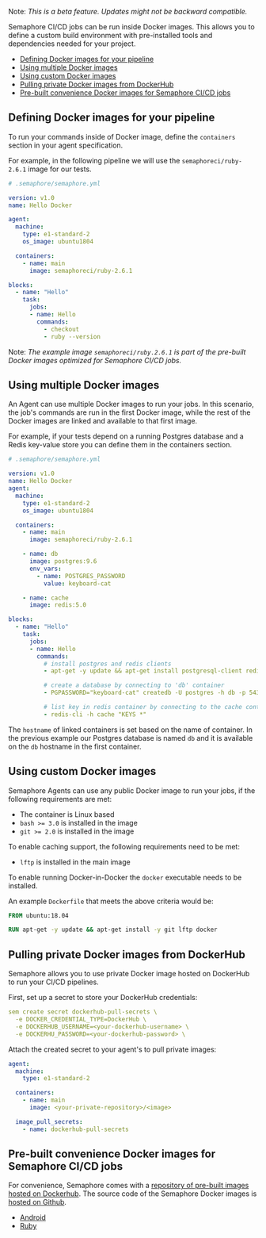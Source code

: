 Note: *This is a beta feature. Updates might not be backward compatible.*

Semaphore CI/CD jobs can be run inside Docker images. This allows you to define
a custom build environment with pre-installed tools and dependencies needed for
your project.

- [Defining Docker images for your pipeline](#defining-docker-images-for-your-pipeline)
- [Using multiple Docker images](#using-multiple-docker-images)
- [Using custom Docker images](#using-custom-docker-images)
- [Pulling private Docker images from DockerHub](#pulling-private-docker-images-from-dockerhub)
- [Pre-built convenience Docker images for Semaphore CI/CD jobs](#pre-built-convenience-docker-images-for-Semaphore-ci-cd-jobs)

## Defining Docker images for your pipeline

To run your commands inside of Docker image, define the `containers` section in
your agent specification.

For example, in the following pipeline we will use the `semaphoreci/ruby-2.6.1`
image for our tests.

``` yaml
# .semaphore/semaphore.yml

version: v1.0
name: Hello Docker

agent:
  machine:
    type: e1-standard-2
    os_image: ubuntu1804

  containers:
    - name: main
      image: semaphoreci/ruby-2.6.1

blocks:
  - name: "Hello"
    task:
      jobs:
      - name: Hello
        commands:
          - checkout
          - ruby --version
```

Note: *The example image `semaphoreci/ruby.2.6.1` is part of the pre-built
Docker images optimized for Semaphore CI/CD jobs.*

## Using multiple Docker images

An Agent can use multiple Docker images to run your jobs. In this scenario, the
job's commands are run in the first Docker image, while the rest of the Docker
images are linked and available to that first image.

For example, if your tests depend on a running Postgres database and a Redis
key-value store you can define them in the containers section.

``` yaml
# .semaphore/semaphore.yml

version: v1.0
name: Hello Docker
agent:
  machine:
    type: e1-standard-2
    os_image: ubuntu1804

  containers:
    - name: main
      image: semaphoreci/ruby-2.6.1

    - name: db
      image: postgres:9.6
      env_vars:
        - name: POSTGRES_PASSWORD
          value: keyboard-cat

    - name: cache
      image: redis:5.0

blocks:
  - name: "Hello"
    task:
      jobs:
      - name: Hello
        commands:
          # install postgres and redis clients
          - apt-get -y update && apt-get install postgresql-client redis-tools

          # create a database by connecting to 'db' container
          - PGPASSWORD="keyboard-cat" createdb -U postgres -h db -p 5432

          # list key in redis container by connecting to the cache container
          - redis-cli -h cache "KEYS *"
```

The `hostname` of linked containers is set based on the name of container. In
the previous example our Postgres database is named `db` and it is available
on the `db` hostname in the first container.

## Using custom Docker images

Semaphore Agents can use any public Docker image to run your jobs, if the
following requirements are met:

- The container is Linux based
- `bash >= 3.0` is installed in the image
- `git >= 2.0` is installed in the image

To enable caching support, the following requirements need to be met:

- `lftp` is installed in the main image

To enable running Docker-in-Docker the `docker` executable needs to be installed.

An example `Dockerfile` that meets the above criteria would be:

``` Dockerfile
FROM ubuntu:18.04

RUN apt-get -y update && apt-get install -y git lftp docker
```

## Pulling private Docker images from DockerHub

Semaphore allows you to use private Docker image hosted on DockerHub to run
your CI/CD pipelines.

First, set up a secret to store your DockerHub credentials:

``` yaml
sem create secret dockerhub-pull-secrets \
  -e DOCKER_CREDENTIAL_TYPE=DockerHub \
  -e DOCKERHUB_USERNAME=<your-dockerhub-username> \
  -e DOCKERHU_PASSWORD=<your-dockerhub-password> \
```

Attach the created secret to your agent's to pull private images:

``` yaml
agent:
  machine:
    type: e1-standard-2

  containers:
    - name: main
      image: <your-private-repository>/<image>

  image_pull_secrets:
    - name: dockerhub-pull-secrets
```

## Pre-built convenience Docker images for Semaphore CI/CD jobs

For convenience, Semaphore comes with a [repository of pre-built images hosted
on Dockerhub](https://hub.docker.com/u/semaphoreci). The source code of the
Semaphore Docker images is [hosted on Github](https://github.com/semaphoreci/docker-images).

- [Android](https://hub.docker.com/r/semaphoreci/android/tags)
- [Ruby](https://hub.docker.com/r/semaphoreci/ruby/tags)
